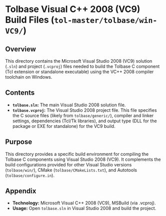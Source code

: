 # Tolbase Visual C++ 2008 (VC9) Build Files (`tol-master/tolbase/win-VC9/`)

## Overview

This directory contains the Microsoft Visual Studio 2008 (VC9) solution (`.sln`) and project (`.vcproj`) files needed to build the Tolbase C component (Tcl extension or standalone executable) using the VC++ 2008 compiler toolchain on Windows.

## Contents

- **`tolbase.sln`:** The main Visual Studio 2008 solution file.
- **`tolbase.vcproj`:** The Visual Studio 2008 project file. This file specifies the C source files (likely from `tolbase/generic/`), compiler and linker settings, dependencies (Tcl/Tk libraries), and output type (DLL for the package or EXE for standalone) for the VC9 build.

## Purpose

This directory provides a specific build environment for compiling the Tolbase C components using Visual Studio 2008 (VC9). It complements the build configurations provided for other Visual Studio versions (`tolbase/win/`), CMake (`tolbase/CMakeLists.txt`), and Autotools (`tolbase/configure.in`).

## Appendix

- **Technology:** Microsoft Visual C++ 2008 (VC9), MSBuild (via .vcproj).
- **Usage:** Open `tolbase.sln` in Visual Studio 2008 and build the project. 